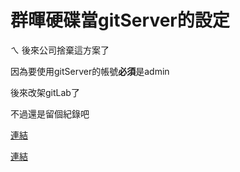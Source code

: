# 群暉硬碟當gitServer的設定

ㄟ 後來公司捨棄這方案了

因為要使用gitServer的帳號**必須**是admin 

後來改架gitLab了

不過還是留個紀錄吧

[連結](https://www.synology.com/zh-tw/knowledgebase/DSM/tutorial/General_Setup/How_to_login_to_DSM_with_root_permission_via_SSH_Telnet#mac)

[連結](https://www.synology.com/zh-tw/knowledgebase/DSM/tutorial/Management/What_is_the_username_and_default_password_for_accessing_my_Synology_Product_via_Telnet_SSH)

